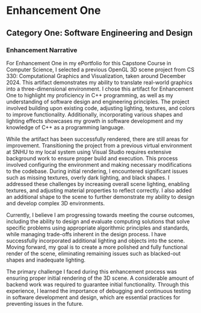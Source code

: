 # Enhancement One
## Category One: Software Engineering and Design
### Enhancement Narrative
For Enhancement One in my ePortfolio for this Capstone Course in Computer Science, I selected a previous OpenGL 3D scene project from CS 330: Computational Graphics and Visualization, taken around December 2024. This artifact demonstrates my ability to translate real-world graphics into a three-dimensional environment. I chose this artifact for Enhancement One to highlight my proficiency in C++ programming, as well as my understanding of software design and engineering principles. The project involved building upon existing code, adjusting lighting, textures, and colors to improve functionality. Additionally, incorporating various shapes and lighting effects showcases my growth in software development and my knowledge of C++ as a programming language. 

While the artifact has been successfully rendered, there are still areas for improvement. Transitioning the project from a previous virtual environment at SNHU to my local system using Visual Studio requires extensive background work to ensure proper build and execution. This process involved configuring the environment and making necessary modifications to the codebase. During initial rendering, I encountered significant issues such as missing textures, overly dark lighting, and black shapes. I addressed these challenges by increasing overall scene lighting, enabling textures, and adjusting material properties to reflect correctly. I also added an additional shape to the scene to further demonstrate my ability to design and develop complex 3D environments. 

Currently, I believe I am progressing towards meeting the course outcomes, including the ability to design and evaluate computing solutions that solve specific problems using appropriate algorithmic principles and standards, while managing trade-offs inherent in the design process. I have successfully incorporated additional lighting and objects into the scene. Moving forward, my goal is to create a more polished and fully functional render of the scene, eliminating remaining issues such as blacked-out shapes and inadequate lighting. 

The primary challenge I faced during this enhancement process was ensuring proper initial rendering of the 3D scene. A considerable amount of backend work was required to guarantee initial functionality. Through this experience, I learned the importance of debugging and continuous testing in software development and design, which are essential practices for preventing issues in the future.
